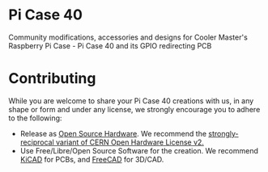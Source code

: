 # Pi Case 40  

Community modifications, accessories and designs for Cooler Master's Raspberry Pi Case - Pi Case 40 and its GPIO redirecting PCB  

# Contributing

While you are welcome to share your Pi Case 40 creations with us, in any shape or form and under any license, we strongly encourage you to adhere to the following:

 - Release as [Open Source Hardware](https://www.oshwa.org/definition/). We recommend the [strongly-reciprocal variant of CERN Open Hardware License v2.](https://ohwr.org/project/cernohl/wikis/Documents/CERN-OHL-version-2)
 - Use Free/Libre/Open Source Software for the creation. We recommend [KiCAD](https://kicad.org/) for PCBs, and [FreeCAD](https://www.freecadweb.org/) for 3D/CAD.
 

